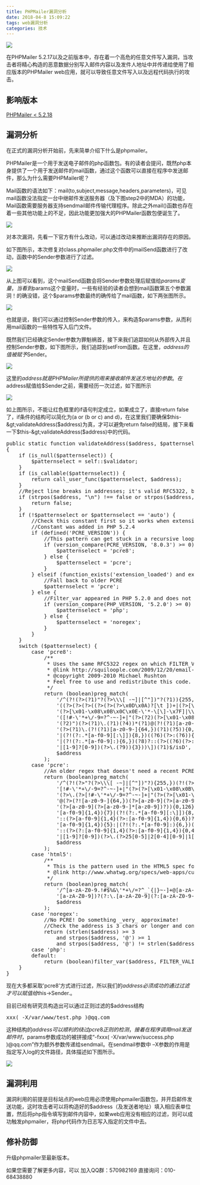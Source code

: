```yaml
---
title: PHPMailer漏洞分析
date: 2018-04-8 15:09:22
tags: web漏洞分析
categories: 技术
---
```


![](http://blog.nsfocus.net/wp-content/uploads/2017/01/PHPMailer漏洞分析.jpg)

在PHPMailer 5.2.17以及之前版本中，存在着一个高危的任意文件写入漏洞，当攻击者将精心构造的恶意数据分别写入邮件内容以及发件人地址中并传递给使用了相应版本的PHPMailer web应用，就可以导致任意文件写入以及远程代码执行的攻击。<!--more-->

## 影响版本

[PHPMailer &lt; 5.2.18](http://www.baidu.com/link?url=um6oV6dGXX7qAxkU0jIKSwL3xMM0BpZpD_zFniLaJthbs_1A76kSswhsePrMssodFVaf0LrTQgKMY4_CvUV5QK)

## 漏洞分析

在正式的漏洞分析开始前，先来简单介绍下什么是phpmailer。

PHPMailer是一个用于发送电子邮件的php函数包。有的读者会提问，既然php本身提供了一个用于发送邮件的mail函数，通过这个函数可以直接在程序中发送邮件，那么为什么需要PHPMailer呢？

Mail函数的语法如下：mail(to,subject,message,headers,parameters)，可见mail函数没法指定一台中继邮件发送服务器（及下图step2中的MDA）的功能，Mail函数需要服务器支持sendmail邮件传输代理程序。除此之外mail()函数也存在着一些其他功能上的不足，因此功能更加强大的PHPMailer函数包便诞生了。

[![](http://blog.nsfocus.net/wp-content/uploads/2017/01/PHP1-300x221.jpg)](http://blog.nsfocus.net/wp-content/uploads/2017/01/PHP1.jpg)

对本次漏洞，先看一下官方有什么改动，可以通过改动来推断出漏洞存在的原因。

如下图所示，本次修复对class.phpmailer.php文件中的mailSend函数进行了改动，函数中的Sender参数进行了过滤。

[![](http://blog.nsfocus.net/wp-content/uploads/2017/01/PHP2-300x86.jpg)](http://blog.nsfocus.net/wp-content/uploads/2017/01/PHP2.jpg)

从上图可以看到，这个mailSend函数会将Sender参数处理后赋值给$params变量，当看到$params这个变量时，一些有经验的读者会想到mail函数第五个参数漏洞！的确没错，这个$params参数最终的确传给了mail函数，如下两张图所示。

[![](http://blog.nsfocus.net/wp-content/uploads/2017/01/PHP3-300x297.jpg)](http://blog.nsfocus.net/wp-content/uploads/2017/01/PHP3.jpg)

也就是说，我们可以通过控制Sender参数的传入，来构造$params参数，从而利用mail函数的一些特性写入后门文件。

既然我们已经确定Sender参数为罪魁祸首，接下来我们追踪如何从外部传入并且控制Sender参数，如下图所示，我们追踪到setFrom函数。在这里，$address的值被赋予$Sender。

[![](http://blog.nsfocus.net/wp-content/uploads/2017/01/PHP4-300x190.jpg)](http://blog.nsfocus.net/wp-content/uploads/2017/01/PHP4.jpg)

这里的$address就是PHPMailer所提供的用来接收邮件发送方地址的参数。在$address赋值给$Sender之前，需要经历一次过滤，如下图所示

[![](http://blog.nsfocus.net/wp-content/uploads/2017/01/PHP5-300x121.jpg)](http://blog.nsfocus.net/wp-content/uploads/2017/01/PHP5.jpg)

如上图所示，不能让红色框里的if语句判定成立，如果成立了，直接return false了，if条件的结构可以简化为(a or (b or c) and d)，在这里我们要确保$this-&gt;validateAddress($address)为真，才可以避免return false的结局，接下来看一下$this-&gt;validateAddress($address)中的代码。

<pre class="lang:default decode:true ">public static function validateAddress($address, $patternselect = null)
{
    if (is_null($patternselect)) {
        $patternselect = self::$validator;
    }
    if (is_callable($patternselect)) {
        return call_user_func($patternselect, $address);
    }
    //Reject line breaks in addresses; it's valid RFC5322, but not RFC5321
    if (strpos($address, "\n") !== false or strpos($address, "\r") !== false) {
        return false;
    }
    if (!$patternselect or $patternselect == 'auto') {
        //Check this constant first so it works when extension_loaded() is disabled by safe mode
        //Constant was added in PHP 5.2.4
        if (defined('PCRE_VERSION')) {
            //This pattern can get stuck in a recursive loop in PCRE &lt;= 8.0.2
            if (version_compare(PCRE_VERSION, '8.0.3') &gt;= 0) {
                $patternselect = 'pcre8';
            } else {
                $patternselect = 'pcre';
            }
        } elseif (function_exists('extension_loaded') and extension_loaded('pcre')) {
            //Fall back to older PCRE
            $patternselect = 'pcre';
        } else {
            //Filter_var appeared in PHP 5.2.0 and does not require the PCRE extension
            if (version_compare(PHP_VERSION, '5.2.0') &gt;= 0) {
                $patternselect = 'php';
            } else {
                $patternselect = 'noregex';
            }
        }
    }
    switch ($patternselect) {
        case 'pcre8':
            /**
             * Uses the same RFC5322 regex on which FILTER_VALIDATE_EMAIL is based, but allows dotless domains.
             * @link http://squiloople.com/2009/12/20/email-address-validation/
             * @copyright 2009-2010 Michael Rushton
             * Feel free to use and redistribute this code. But please keep this copyright notice.
             */
            return (boolean)preg_match(
                '/^(?!(?&gt;(?1)"?(?&gt;\\\[ -~]|[^"])"?(?1)){255,})(?!(?&gt;(?1)"?(?&gt;\\\[ -~]|[^"])"?(?1)){65,}@)' .
                '((?&gt;(?&gt;(?&gt;((?&gt;(?&gt;(?&gt;\x0D\x0A)?[\t ])+|(?&gt;[\t ]*\x0D\x0A)?[\t ]+)?)(\((?&gt;(?2)' .
                '(?&gt;[\x01-\x08\x0B\x0C\x0E-\'*-\[\]-\x7F]|\\\[\x00-\x7F]|(?3)))*(?2)\)))+(?2))|(?2))?)' .
                '([!#-\'*+\/-9=?^-~-]+|"(?&gt;(?2)(?&gt;[\x01-\x08\x0B\x0C\x0E-!#-\[\]-\x7F]|\\\[\x00-\x7F]))*' .
                '(?2)")(?&gt;(?1)\.(?1)(?4))*(?1)@(?!(?1)[a-z0-9-]{64,})(?1)(?&gt;([a-z0-9](?&gt;[a-z0-9-]*[a-z0-9])?)' .
                '(?&gt;(?1)\.(?!(?1)[a-z0-9-]{64,})(?1)(?5)){0,126}|\[(?:(?&gt;IPv6:(?&gt;([a-f0-9]{1,4})(?&gt;:(?6)){7}' .
                '|(?!(?:.*[a-f0-9][:\]]){8,})((?6)(?&gt;:(?6)){0,6})?::(?7)?))|(?&gt;(?&gt;IPv6:(?&gt;(?6)(?&gt;:(?6)){5}:' .
                '|(?!(?:.*[a-f0-9]:){6,})(?8)?::(?&gt;((?6)(?&gt;:(?6)){0,4}):)?))?(25[0-5]|2[0-4][0-9]|1[0-9]{2}' .
                '|[1-9]?[0-9])(?&gt;\.(?9)){3}))\])(?1)$/isD',
                $address
            );
        case 'pcre':
            //An older regex that doesn't need a recent PCRE
            return (boolean)preg_match(
                '/^(?!(?&gt;"?(?&gt;\\\[ -~]|[^"])"?){255,})(?!(?&gt;"?(?&gt;\\\[ -~]|[^"])"?){65,}@)(?&gt;' .
                '[!#-\'*+\/-9=?^-~-]+|"(?&gt;(?&gt;[\x01-\x08\x0B\x0C\x0E-!#-\[\]-\x7F]|\\\[\x00-\xFF]))*")' .
                '(?&gt;\.(?&gt;[!#-\'*+\/-9=?^-~-]+|"(?&gt;(?&gt;[\x01-\x08\x0B\x0C\x0E-!#-\[\]-\x7F]|\\\[\x00-\xFF]))*"))*' .
                '@(?&gt;(?![a-z0-9-]{64,})(?&gt;[a-z0-9](?&gt;[a-z0-9-]*[a-z0-9])?)(?&gt;\.(?![a-z0-9-]{64,})' .
                '(?&gt;[a-z0-9](?&gt;[a-z0-9-]*[a-z0-9])?)){0,126}|\[(?:(?&gt;IPv6:(?&gt;(?&gt;[a-f0-9]{1,4})(?&gt;:' .
                '[a-f0-9]{1,4}){7}|(?!(?:.*[a-f0-9][:\]]){8,})(?&gt;[a-f0-9]{1,4}(?&gt;:[a-f0-9]{1,4}){0,6})?' .
                '::(?&gt;[a-f0-9]{1,4}(?&gt;:[a-f0-9]{1,4}){0,6})?))|(?&gt;(?&gt;IPv6:(?&gt;[a-f0-9]{1,4}(?&gt;:' .
                '[a-f0-9]{1,4}){5}:|(?!(?:.*[a-f0-9]:){6,})(?&gt;[a-f0-9]{1,4}(?&gt;:[a-f0-9]{1,4}){0,4})?' .
                '::(?&gt;(?:[a-f0-9]{1,4}(?&gt;:[a-f0-9]{1,4}){0,4}):)?))?(?&gt;25[0-5]|2[0-4][0-9]|1[0-9]{2}' .
                '|[1-9]?[0-9])(?&gt;\.(?&gt;25[0-5]|2[0-4][0-9]|1[0-9]{2}|[1-9]?[0-9])){3}))\])$/isD',
                $address
            );
        case 'html5':
            /**
             * This is the pattern used in the HTML5 spec for validation of 'email' type form input elements.
             * @link http://www.whatwg.org/specs/web-apps/current-work/#e-mail-state-(type=email)
             */
            return (boolean)preg_match(
                '/^[a-zA-Z0-9.!#$%&amp;\'*+\/=?^_`{|}~-]+@[a-zA-Z0-9](?:[a-zA-Z0-9-]{0,61}' .
                '[a-zA-Z0-9])?(?:\.[a-zA-Z0-9](?:[a-zA-Z0-9-]{0,61}[a-zA-Z0-9])?)*$/sD',
                $address
            );
        case 'noregex':
            //No PCRE! Do something _very_ approximate!
            //Check the address is 3 chars or longer and contains an @ that's not the first or last char
            return (strlen($address) &gt;= 3
                and strpos($address, '@') &gt;= 1
                and strpos($address, '@') != strlen($address) - 1);
        case 'php':
        default:
            return (boolean)filter_var($address, FILTER_VALIDATE_EMAIL);
    }
}
</pre>

现在大多都采取'pcre8'方式进行过滤，所以我们的$address必须成功的通过过滤才可以赋值给$this-&gt;Sender.。

目前已经有研究员构造出可以通过正则过滤的$address结构

<pre class="lang:default decode:true ">xxx( -X/var/www/test.php )@qq.com</pre>

这种结构的$address可以顺利的绕过pcre8正则的检测，接着在程序调用mail发送邮件时，$params参数成功的被拼接成“-fxxx( -X/var/www/success.php )@qq.com”作为额外参数传递给sendmail。在sendmail参数中 –X参数的作用是指定写入log的文件路径，具体描述如下图所示。

[![](http://blog.nsfocus.net/wp-content/uploads/2017/01/PHP6-300x43.jpg)](http://blog.nsfocus.net/wp-content/uploads/2017/01/PHP6.jpg)

## 漏洞利用

漏洞利用的前提是目标站点的web应用必须使用phpmailer函数包，并开启邮件发送功能，这时攻击者可以将构造好的$address（及发送者地址）填入相应表单位置，然后将php指令填写到邮件内容中，如果web应用没有相应的过滤，则可以成功触发phpmailer，将php代码作为日志写入指定的文件中去。

## 修补防御

升级phpmailer至最新版本。

如果您需要了解更多内容，可以
加入QQ群：570982169
直接询问：010-68438880